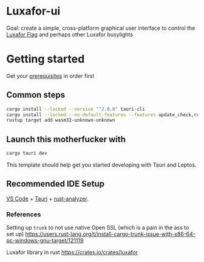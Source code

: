 # Luxafor-ui

Goal: create a simple, cross-platform graphical user interface to control the [Luxafor Flag](https://luxafor.com/products/) and perhaps other Luxafor busylights

# Getting started

Get your [prerequisites](https://tauri.app/start/prerequisites/) in order first

## Common steps
```bash
cargo install --locked --version "^2.0.0" tauri-cli 
cargo install --locked --no-default-features --features update_check,rustls trunk
rustup target add wasm32-unknown-unknown
```


## Launch this motherfucker with
```bash
cargo tauri dev
```

This template should help get you started developing with Tauri and Leptos.

## Recommended IDE Setup

[VS Code](https://code.visualstudio.com/) + [Tauri](https://marketplace.visualstudio.com/items?itemName=tauri-apps.tauri-vscode) + [rust-analyzer](https://marketplace.visualstudio.com/items?itemName=rust-lang.rust-analyzer).


### References
Setting up `trunk` to not use native Open SSL (which is a pain in the ass to set up)
https://users.rust-lang.org/t/install-cargo-trunk-issue-with-x86-64-pc-windows-gnu-target/121119

Luxafor library in rust
https://crates.io/crates/luxafor
